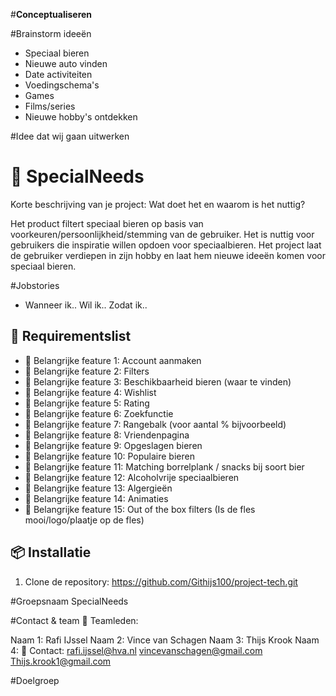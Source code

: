 #**Conceptualiseren**

#Brainstorm ideeën
- Speciaal bieren
- Nieuwe auto vinden
- Date activiteiten
- Voedingschema's
- Games
- Films/series
- Nieuwe hobby's ontdekken

#Idee dat wij gaan uitwerken

# 📌 SpecialNeeds
Korte beschrijving van je project: Wat doet het en waarom is het nuttig?

Het product filtert speciaal bieren op basis van voorkeuren/persoonlijkheid/stemming van de gebruiker. 
Het is nuttig voor gebruikers die inspiratie willen opdoen voor speciaalbieren.
Het project laat de gebruiker verdiepen in zijn hobby en laat hem nieuwe ideeën komen voor speciaal bieren.

#Jobstories
- Wanneer ik.. Wil ik.. Zodat ik..

## 🚀 Requirementslist
- 🔹 Belangrijke feature 1: Account aanmaken
- 🔹 Belangrijke feature 2: Filters
- 🔹 Belangrijke feature 3: Beschikbaarheid bieren (waar te vinden)
- 🔹 Belangrijke feature 4: Wishlist
- 🔹 Belangrijke feature 5: Rating
- 🔹 Belangrijke feature 6: Zoekfunctie
- 🔹 Belangrijke feature 7: Rangebalk (voor aantal % bijvoorbeeld)
- 🔹 Belangrijke feature 8: Vriendenpagina
- 🔹 Belangrijke feature 9: Opgeslagen bieren
- 🔹 Belangrijke feature 10: Populaire bieren
- 🔹 Belangrijke feature 11: Matching borrelplank / snacks bij soort bier
- 🔹 Belangrijke feature 12: Alcoholvrije speciaalbieren
- 🔹 Belangrijke feature 13: Algergieën
- 🔹 Belangrijke feature 14: Animaties
- 🔹 Belangrijke feature 15: Out of the box filters (Is de fles mooi/logo/plaatje op de fles)




## 📦 Installatie
1. Clone de repository:
https://github.com/Githijs100/project-tech.git

  

#Groepsnaam
SpecialNeeds

#Contact & team
👥 Teamleden:

Naam 1: Rafi IJssel
Naam 2: Vince van Schagen
Naam 3: Thijs Krook
Naam 4:
📧 Contact: 
rafi.ijssel@hva.nl
vincevanschagen@gmail.com
Thijs.krook1@gmail.com


#Doelgroep








